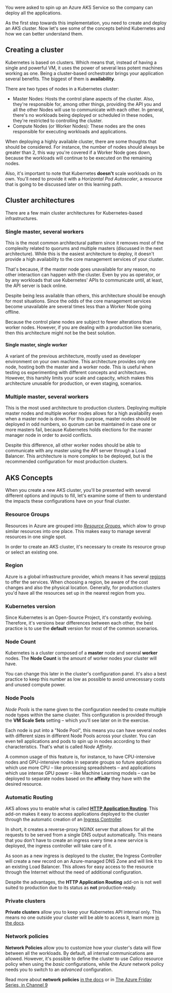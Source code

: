 You were asked to spin up an Azure AKS Service so the company can deploy all the applications.

As the first step towards this implementation, you need to create and deploy an AKS cluster. Now let's see some of the concepts behind Kubernetes and how we can better understand them.

## Creating a cluster

Kubernetes is based on clusters. Which means that, instead of having a single and powerful VM, it uses the power of several less potent machines working as one. Being a cluster-based orchestrator brings your application several benefits. The biggest of them is __availability__.

There are two types of nodes in a Kubernetes cluster:

- Master Nodes: Hosts the control plane aspects of the cluster. Also, they're responsible for, among other things, providing the API you and all the other Nodes will use to communicate with each other. In general, there's no workloads being deployed or scheduled in these nodes, they're restricted to controlling the cluster.
- Compute Nodes (or Worker Nodes): These nodes are the ones responsible for executing workloads and applications.

When deploying a highly available cluster, there are some thoughts that should be considered. For instance, the number of nodes should always be greater than 2, this way you're covered if a Worker Node goes down, because the workloads will continue to be executed on the remaining nodes.

Also, it's important to note that Kubernetes __doesn't__ scale workloads on its own. You'll need to provide it with a _Horizontal Pod Autoscaler_, a resource that is going to be discussed later on this learning path.

## Cluster architectures

There are a few main cluster architectures for Kubernetes-based infrastructures.

### Single master, several workers

This is the most common architectural pattern since it removes most of the complexity related to quorums and multiple masters (discussed in the next architecture). While this is the easiest architecture to deploy, it doesn't provide a high availability to the core management services of your cluster.

That's because, if the master node goes unavailable for any reason, no other interaction can happen with the cluster. Even by you as operator, or by any workloads that use Kubernetes' APIs to communicate until, at least, the API server is back online.

Despite being less available than others, this architecture should be enough for most situations. Since the odds of the core management services become unavailable are several times less than a Worker Node going offline.

Because the control plane nodes are subject to fewer alterations than worker nodes. However, if you are dealing with a production like scenario, then this architecture might not be the best solution.

#### Single master, single worker

A variant of the previous architecture, mostly used as developer environment on your own machine. This architecture provides only one node, hosting both the master and a worker node. This is useful when testing os experimenting with different concepts and architectures. However, this harshly limits your scale and capacity, which makes this architecture unusable for production, or even staging, scenarios.

### Multiple master, several workers

This is the most used architecture to production clusters. Deploying multiple master nodes and multiple worker nodes allows for a high availability even when a master node is down. For this purpose, master nodes should be deployed in odd numbers, so quorum can be maintained in case one or more masters fail, because Kubernetes holds elections for the master manager node in order to avoid conflicts.

Despite this difference, all other worker nodes should be able to communicate with any master using the API server through a Load Balancer. This architecture is more complex to be deployed, but is the recommended configuration for most production clusters.

## AKS Concepts

When you create a new AKS cluster, you'll be presented with several different options and inputs to fill, let's examine some of them to understand the impacts these configurations have on your final cluster.

### Resource Groups

Resources in Azure are grouped into _[Resource Groups](https://docs.microsoft.com/azure/azure-resource-manager/management/manage-resource-groups-portal?WT.mc_id=learndeploycontainerappsaks-learn-ludossan#what-is-a-resource-group)_, which alow to group similar resources into one place. This makes easy to manage several resources in one single spot.

In order to create an AKS cluster, it's necessary to create its resource group or select an existing one.

### Region

Azure is a global infrastructure provider, which means it has several [regions](https://azure.microsoft.com/global-infrastructure/regions/?WT.mc_id=learndeploycontainerappsaks-learn-ludossan) to offer the services. When choosing a region, be aware of the cost changes and also the physical location. Generally, for production clusters you'd have all the resources set up in the nearest region from you.

### Kubernetes version

Since Kubernetes is an Open-Source Project, it's constantly evolving. Therefore, it's versions bear differences between each other, the best practice is to use the __default__ version for most of the common scenarios.

### Node Count

Kubernetes is a cluster composed of a __master__ node and several __worker__ nodes. The __Node Count__ is the amount of worker nodes your cluster will have.

You can change this later in the cluster's configuration panel. It's also a best practice to keep this number as low as possible to avoid unnecessary costs and unused compute power.

### Node Pools

 _Node Pools_ is the name given to the configuration needed to create multiple node types within the same cluster. This configuration is provided through the __VM Scale Sets__ setting – which you'll see later on in the exercise.

Each node is put into a "Node Pool", this means you can have several nodes with different sizes in different Node Pools across your cluster. You can even tell applications and pods to spin up in nodes according to their characteristics. That's what is called _Node Affinity_.

A common usage of this feature is, for instance, to have CPU-intensive nodes and GPU-intensive nodes in separate groups so future applications which use more CPU – like processing spreadsheets – and applications which use intense GPU power – like Machine Learning models – can be deployed to separate nodes based on the __affinity__ they have with the desired resource.

### Automatic Routing

AKS allows you to enable what is called __[HTTP Application Routing](https://docs.microsoft.com/azure/aks/http-application-routing?WT.mc_id=learndeploycontainerappsaks-learn-ludossan)__. This add-on makes it easy to access applications deployed to the cluster through the automatic creation of an [Ingress Controller](https://kubernetes.io/docs/concepts/services-networking/ingress-controllers/).

In short, it creates a reverse-proxy NGINX server that allows for all the requests to be served from a single DNS output automatically. This means that you don't have to create an ingress every time a new service is deployed, the ingress controller will take care of it.

As soon as a new ingress is deployed to the cluster, the Ingress Controller will create a new record on an Azure-managed DNS Zone and will link it to an existing Load Balancer. This allows for easy access to the resource through the Internet without the need of additional configuration.

Despite the advantages, the __HTTP Application Routing__ add-on is not well suited to production due to its status as __not__ production-ready.

### Private clusters

__Private clusters__ allow you to keep your Kubernetes API internal only. This means no one outside your cluster will be able to access it, learn more [in the docs](https://docs.microsoft.com/azure/aks/private-clusters?WT.mc_id=learndeploycontainerappsaks-learn-ludossan).

### Network policies

__Network Policies__ allow you to customize how your cluster's data will flow between all the workloads. By default, all internal communications are allowed. However, it's possible to define the cluster to use _Calico_ resource policy when using the _basic_ configurations, while the _Azure_ network policy needs you to switch to an _advanced_ configuration.

Read more about __network policies__ [in the docs](https://docs.microsoft.com/azure/aks/use-network-policies?WT.mc_id=learndeploycontainerappsaks-learn-ludossan) or in [The Azure Friday Series, in Channel 9](https://azure.microsoft.com/resources/videos/azure-friday-secure-traffic-between-pods-using-network-policies-in-azure-kubernetes-service-aks/?WT.mc_id=learndeploycontainerappsaks-learn-ludossan)
